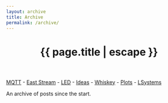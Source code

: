```yaml
---
layout: archive
title: Archive
permalink: /archive/
---
```


<header class="post-header">
    <h1 class="post-title">{{ page.title | escape }}</h1>
</header>

[MQTT](/mqtt/) - [East Stream](/projects/east-iot-stream/) - [LED](/led/) - [Ideas](/ideas/) - [Whiskey](/whiskey/) - [Plots](/plots/) - [LSystems](https://github.com/djdunc/djdunc.github.io/blob/main/projects/Lsystems/L_systems.ipynb)

An archive of posts since the start.